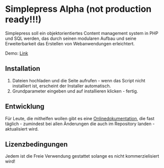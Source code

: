 Simplepress Alpha (not production ready!!!)
===========================================

Simplepress soll ein objektorientiertes Content management system in PHP und SQL werden, das durch seinen modularen Aufbau und seine Erweiterbarkeit das Erstellen von Webanwendungen erleichtert.

Demo: [Link](https://simplepress.ml)

Installation
---------------------------

1. Dateien hochladen und die Seite aufrufen - wenn das Script nicht installiert ist, erscheint der Installer automatisch.
2. Grundparameter eingeben und auf installieren klicken - fertig.

Entwicklung
-----------

Für Leute, die mithelfen wollen gibt es eine [Onlinedokumentation](http://dev.simplepress.ml), die fast täglich - zumindest bei allen Änderungen die auch im Repository landen - aktualisiert wird.

Lizenzbedingungen
-----------------

Jedem ist die Freie Verwendung gestattet solange es nicht kommerzielisiert wird!
